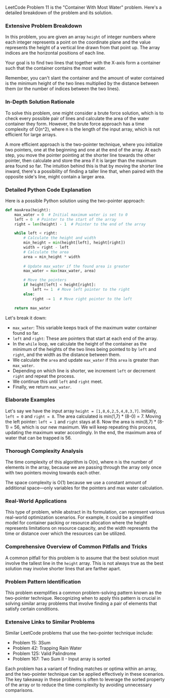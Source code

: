 LeetCode Problem 11 is the "Container With Most Water" problem. Here's a detailed breakdown of the problem and its solution.

### Extensive Problem Breakdown

In this problem, you are given an array `height` of integer numbers where each integer represents a point on the coordinate plane and the value represents the height of a vertical line drawn from that point up. The array indices are the horizontal positions of each line.

Your goal is to find two lines that together with the X-axis form a container such that the container contains the most water.

Remember, you can't slant the container and the amount of water contained is the minimum height of the two lines multiplied by the distance between them (or the number of indices between the two lines).

### In-Depth Solution Rationale

To solve this problem, one might consider a brute force solution, which is to check every possible pair of lines and calculate the area of the water container they form. However, the brute force approach has a time complexity of O(n^2), where n is the length of the input array, which is not efficient for large arrays.

A more efficient approach is the two-pointer technique, where you initialize two pointers, one at the beginning and one at the end of the array. At each step, you move the pointer pointing at the shorter line towards the other pointer, then calculate and store the area if it is larger than the maximum area found so far. The intuition behind this is that by moving the shorter line inward, there's a possibility of finding a taller line that, when paired with the opposite side's line, might contain a larger area.

### Detailed Python Code Explanation

Here is a possible Python solution using the two-pointer approach:

```python
def maxArea(height):
    max_water = 0  # Initial maximum water is set to 0
    left = 0  # Pointer to the start of the array
    right = len(height) - 1  # Pointer to the end of the array

    while left < right:
        # Calculate the height and width
        min_height = min(height[left], height[right])
        width = right - left
        # Calculate the area
        area = min_height * width
        
        # Update max_water if the found area is greater
        max_water = max(max_water, area)

        # Move the pointers
        if height[left] < height[right]:
            left += 1  # Move left pointer to the right
        else:
            right -= 1  # Move right pointer to the left

    return max_water
```

Let's break it down:

- `max_water`: This variable keeps track of the maximum water container found so far.
- `left` and `right`: These are pointers that start at each end of the array.
- In the `while` loop, we calculate the height of the container as the minimum of the heights of the two lines being pointed to by `left` and `right`, and the width as the distance between them.
- We calculate the `area` and update `max_water` if this `area` is greater than `max_water`.
- Depending on which line is shorter, we increment `left` or decrement `right` and repeat the process.
- We continue this until `left` and `right` meet.
- Finally, we return `max_water`.

### Elaborate Examples

Let's say we have the input array `height = [1,8,6,2,5,4,8,3,7]`. Initially, `left = 0` and `right = 8`. The area calculated is min(1,7) \* (8-0) = 7. Moving the left pointer: `left = 1` and `right` stays at 8. Now the area is min(8,7) \* (8-1) = 56, which is our new maximum. We will keep repeating this process, updating the maximum water accordingly. In the end, the maximum area of water that can be trapped is 56.

### Thorough Complexity Analysis

The time complexity of this algorithm is O(n), where n is the number of elements in the array, because we are passing through the array only once with two pointers moving towards each other.

The space complexity is O(1) because we use a constant amount of additional space—only variables for the pointers and max water calculation.

### Real-World Applications

This type of problem, while abstract in its formulation, can represent various real-world optimization scenarios. For example, it could be a simplified model for container packing or resource allocation where the height represents limitations on resource capacity, and the width represents the time or distance over which the resources can be utilized.

### Comprehensive Overview of Common Pitfalls and Tricks

A common pitfall for this problem is to assume that the best solution must involve the tallest line in the `height` array. This is not always true as the best solution may involve shorter lines that are farther apart.

### Problem Pattern Identification

This problem exemplifies a common problem-solving pattern known as the two-pointer technique. Recognizing when to apply this pattern is crucial in solving similar array problems that involve finding a pair of elements that satisfy certain conditions.

### Extensive Links to Similar Problems

Similar LeetCode problems that use the two-pointer technique include:

- Problem 15: 3Sum
- Problem 42: Trapping Rain Water
- Problem 125: Valid Palindrome
- Problem 167: Two Sum II - Input array is sorted

Each problem has a variant of finding matches or optima within an array, and the two-pointer technique can be applied effectively in these scenarios. The key takeaway in these problems is often to leverage the sorted property of the array or to reduce the time complexity by avoiding unnecessary comparisons.